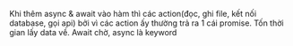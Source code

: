 Khi thêm async & await vào hàm thì các action(đọc, ghi file, kết nối database, gọi api) bởi vì các action ấy thường trả ra 1 cái promise. Tốn thời gian lấy data về. Await chờ, async là keyword
